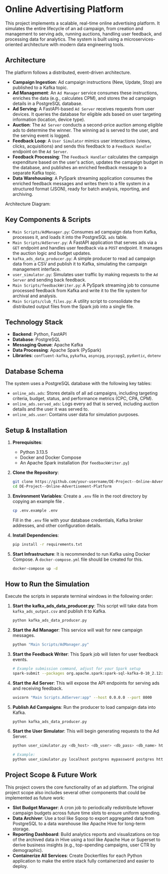 # Online Advertising Platform

This project implements a scalable, real-time online advertising platform. It simulates the entire lifecycle of an ad campaign, from creation and management to serving ads, running auctions, handling user feedback, and processing data for analytics. The system is built using a microservices-oriented architecture with modern data engineering tools.

## Architecture

The platform follows a distributed, event-driven architecture.

*   **Campaign Ingestion**: Ad campaign instructions (New, Update, Stop) are published to a Kafka topic.
*   **Ad Management**: An `Ad Manager` service consumes these instructions, enriches the data (e.g., calculates CPM), and stores the ad campaign details in a PostgreSQL database.
*   **Ad Serving**: A FastAPI-based `Ad Server` receives requests from user devices. It queries the database for eligible ads based on user targeting information (location, device type).
*   **Auction**: The `Ad Server` conducts a second-price auction among eligible ads to determine the winner. The winning ad is served to the user, and the serving event is logged.
*   **Feedback Loop**: A `User Simulator` mimics user interactions (views, clicks, acquisitions) and sends this feedback to a `Feedback Handler` endpoint on the `Ad Server`.
*   **Feedback Processing**: The `Feedback Handler` calculates the campaign expenditure based on the user's action, updates the campaign budget in the database, and publishes an enriched feedback message to a separate Kafka topic.
*   **Data Warehousing**: A PySpark streaming application consumes the enriched feedback messages and writes them to a file system in a structured format (JSON), ready for batch analysis, reporting, and archiving.

Architecture Diagram:


## Key Components & Scripts

*   `Main Scripts/AdManager.py`: Consumes ad campaign data from Kafka, processes it, and loads it into the PostgreSQL `ads` table.
*   `Main Scripts/AdServer.py`: A FastAPI application that serves ads via a `GET` endpoint and handles user feedback via a `POST` endpoint. It manages the auction logic and budget updates.
*   `kafka_ads_data_producer.py`: A simple producer to read ad campaign data from a CSV and publish it to Kafka, simulating the campaign management interface.
*   `user_simulator.py`: Simulates user traffic by making requests to the `Ad Server` and sending back feedback.
*   `Main Scripts/feedbackWriter.py`: A PySpark streaming job to consume processed feedback from Kafka and write it to the file system for archival and analysis.
*   `Main Scripts/club_files.py`: A utility script to consolidate the distributed output files from the Spark job into a single file.

## Technology Stack

*   **Backend**: Python, FastAPI
*   **Database**: PostgreSQL
*   **Messaging Queue**: Apache Kafka
*   **Data Processing**: Apache Spark (PySpark)
*   **Libraries**: `confluent-kafka`, `pykafka`, `asyncpg`, `psycopg2`, `pydantic`, `dotenv`

## Database Schema

The system uses a PostgreSQL database with the following key tables:

*   `online_ads.ads`: Stores details of all ad campaigns, including targeting criteria, budget, status, and performance metrics (CPC, CPA, CPM).
*   `online_ads.served_ads`: Logs every ad that is served, including auction details and the user it was served to.
*   `online_ads.user`: Contains user data for simulation purposes.

## Setup & Installation

1.  **Prerequisites**:
    *   Python 3.13.5
    *   Docker and Docker Compose
    *   An Apache Spark installation (for `feedbackWriter.py`)

2.  **Clone the Repository**:
    ```bash
    git clone https://github.com/your-username/DE-Project--Online-Advertisement-Platform.git
    cd DE-Project--Online-Advertisement-Platform
    ```

3.  **Environment Variables**:
    Create a `.env` file in the root directory by copying an example file .
    ```bash
    cp .env.example .env
    ```
    Fill in the `.env` file with your database credentials, Kafka broker addresses, and other configuration details.

4.  **Install Dependencies**:
    ```bash
    pip install -r requirements.txt
    ```

5.  **Start Infrastructure**:
    It is recommended to run Kafka using Docker Compose. A `docker-compose.yml` file should be created for this.
    ```bash
    docker-compose up -d
    ```

## How to Run the Simulation

Execute the scripts in separate terminal windows in the following order:

1.  **Start the kafka_ads_data_producer.py**: This script will take data from `kafka_ads_output.csv` and publish it to Kafka.
    ```bash
    python kafka_ads_data_producer.py
    ```

2.  **Start the Ad Manager**: This service will wait for new campaign messages.
    ```bash
    python "Main Scripts/AdManager.py"
    ```

3.  **Start the Feedback Writer**: This Spark job will listen for user feedback events.
    ```bash
    # Example submission command, adjust for your Spark setup
    spark-submit --packages org.apache.spark:spark-sql-kafka-0-10_2.12:3.2.1 "Main Scripts/feedbackWriter.py"
    ```

4.  **Start the Ad Server**: This will expose the API endpoints for serving ads and receiving feedback.
    ```bash
    uvicorn "Main Scripts.AdServer:app" --host 0.0.0.0 --port 8000
    ```

5.  **Publish Ad Campaigns**: Run the producer to load campaign data into Kafka.
    ```bash
    python kafka_ads_data_producer.py
    ```

6.  **Start the User Simulator**: This will begin generating requests to the Ad Server.
    ```bash
    python user_simulator.py <db_host> <db_user> <db_pass> <db_name> http <ad_server_host> <ad_server_port> <feedback_handler_host> <feedback_handler_port>
    
    # Example:
    python user_simulator.py localhost postgres mypassword postgres http localhost 8000 localhost 8000
    ```

## Project Scope & Future Work

This project covers the core functionality of an ad platform. The original project scope also includes several other components that could be implemented as future work:

*   **Slot Budget Manager**: A cron job to periodically redistribute leftover campaign budgets across future time slots to ensure uniform spending.
*   **Data Archiver**: Use a tool like Sqoop to export aggregated data from PostgreSQL to a data warehouse like Apache Hive for long-term storage.
*   **Reporting Dashboard**: Build analytics reports and visualizations on top of the archived data in Hive using a tool like Apache Hue or Superset to derive business insights (e.g., top-spending campaigns, user CTR by demographic).
*   **Containerize All Services**: Create Dockerfiles for each Python application to make the entire stack fully containerized and easier to deploy.

